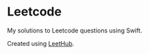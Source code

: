 # Leetcode

My solutions to Leetcode questions using Swift.

Created using [LeetHub](https://github.com/QasimWani/LeetHub).
